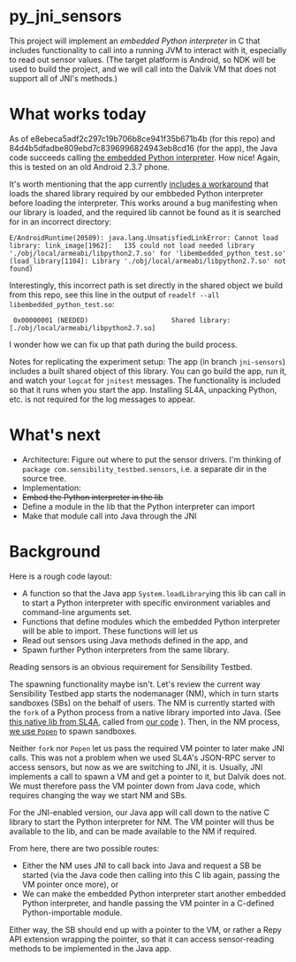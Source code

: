 # py_jni_sensors

This project will implement an *embedded Python interpreter* in C that 
includes functionality to call into a running JVM to interact with it, 
especially to read out sensor values.
(The target platform is Android, so NDK will be used to build the project, 
and we will call into the Dalvik VM that does not support all of JNI's methods.)


# What works today

As of e8ebeca5adf2c297c19b706b8ce941f35b671b4b (for this repo) and 
84d4b5dfadbe809ebd7c8396996824943eb8cd16 (for the app), 
the Java code succeeds calling [the embedded Python interpreter](https://github.com/SensibilityTestbed/py_jni_sensors/blob/master/jni/embedded_python_test.c#L44-L51). 
How nice! Again, this is tested on an old Android 2.3.7 phone.

It's worth mentioning that the app currently [includes a workaround](https://github.com/SensibilityTestbed/sensibility-testbed/blob/84d4b5dfadbe809ebd7c8396996824943eb8cd16/SensibilityTestbed/src/com/sensibility_testbed/ScriptApplication.java#L57) 
that loads the shared library required by our embbeded Python interpreter 
before loading the interpreter. This works around a bug manifesting when 
our library is loaded, and the required lib cannot be found as it is 
searched for in an incorrect directory:

```
E/AndroidRuntime(20589): java.lang.UnsatisfiedLinkError: Cannot load library: link_image[1962]:   135 could not load needed library './obj/local/armeabi/libpython2.7.so' for 'libembedded_python_test.so' (load_library[1104]: Library './obj/local/armeabi/libpython2.7.so' not found)
```

Interestingly, this incorrect 
path is set directly in the shared object we build from this repo, see 
this line in the output of `readelf --all libembedded_python_test.so`:

```
 0x00000001 (NEEDED)                     Shared library: [./obj/local/armeabi/libpython2.7.so]
```

I wonder how we can fix up that path during the build process.


Notes for replicating the experiment setup: 
The app (in branch `jni-sensors`) includes a built shared object of this library. 
You can go build the app, run it, and watch your `logcat` for `jnitest` messages.
The functionality is included so that it runs when you start the app. Installing 
SL4A, unpacking Python, etc. is not required for the log messages to appear.



# What's next

* Architecture: Figure out where to put the sensor drivers. I'm thinking of `package com.sensibility_testbed.sensors`, i.e. a separate dir in the source tree.
* Implementation:
 * ~~Embed the Python interpreter in the lib~~
 * Define a module in the lib that the Python interpreter can import
 * Make that module call into Java through the JNI



# Background

Here is a rough code layout:
* A function so that the Java app `System.loadLibrary`ing this lib 
can call in to start a Python interpreter with specific environment 
variables and command-line arguments set.
* Functions that define modules which the embedded Python interpreter will 
be able to import. These functions will let us 
 * Read out sensors using Java methods defined in the app, and
 * Spawn further Python interpreters from the same library.

Reading sensors is an obvious requirement for Sensibility Testbed.

The spawning functionality maybe isn't. Let's review the current way 
Sensibility Testbed app starts the nodemanager (NM), which in turn starts 
sandboxes (SBs) on the behalf of users. The NM is currently started with 
the `fork` of a Python process from a native library imported into Java.
(See [this native lib from SL4A](https://github.com/damonkohler/sl4a/blob/3d6fb6714088ee248f819c2f7c76e3da2ef12423/android/ScriptingLayerForAndroid/jni/com_googlecode_android_scripting_Exec.cpp#L121), called from [our code](https://github.com/SensibilityTestbed/sensibility-testbed/blob/ebf22e33db36ae56338fd79d5785528dba555d7f/SensibilityTestbed/src/com/sensibility_testbed/process/Process.java#L134) ).
Then, in the NM process, [we use `Popen`](https://github.com/SensibilityTestbed/nodemanager/blob/master/nmAPI.py#L379-L388) to spawn sandboxes.

Neither `fork` nor `Popen` let us pass the required VM pointer to later 
make JNI calls. This was not a problem when we used SL4A's JSON-RPC server 
to access sensors, but now as we are switching to JNI, it is.
Usually, JNI implements a call to spawn a VM and get a pointer to it, but 
Dalvik does not. We must therefore pass the VM pointer down from Java code, 
which requires changing the way we start NM and SBs.

For the JNI-enabled version, our Java app will call down to the native 
C library to start the Python interpreter for NM. The VM pointer will 
thus be available to the lib, and can be made available to the NM if required.

From here, there are two possible routes:
* Either the NM uses JNI to call back into Java and request a SB be started 
(via the Java code then calling into this C lib again, passing the VM pointer 
once more), or
* We can make the embedded Python interpreter start another embedded Python 
interpreter, and handle passing the VM pointer in a C-defined Python-importable 
module.

Either way, the SB should end up with a pointer to the VM, or rather a Repy 
API extension wrapping the pointer, so that it can access sensor-reading 
methods to be implemented in the Java app.
